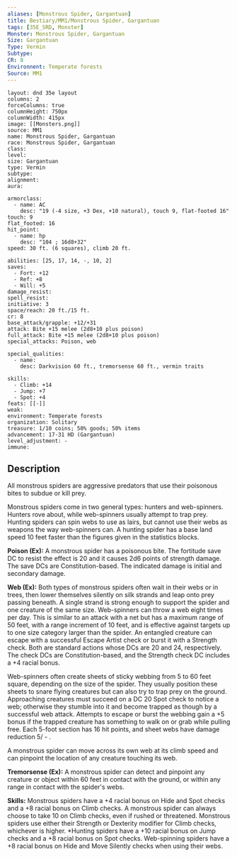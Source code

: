 ```yaml
---
aliases: [Monstrous Spider, Gargantuan]
title: Bestiary/MM1/Monstrous Spider, Gargantuan
tags: [35E_SRD, Monster]
Monster: Monstrous Spider, Gargantuan
Size: Gargantuan
Type: Vermin
Subtype: 
CR: 8
Environnent: Temperate forests
Source: MM1
---
```


```statblock
layout: dnd 35e layout
columns: 2
forceColumns: true
columnHeight: 750px
columnWidth: 415px
image: [[Monsters.png]]
source: MM1
name: Monstrous Spider, Gargantuan
race: Monstrous Spider, Gargantuan
class: 
level: 
size: Gargantuan
type: Vermin
subtype: 
alignment: 
aura: 

armorclass:
  - name: AC
    desc: "19 (-4 size, +3 Dex, +10 natural), touch 9, flat-footed 16"
touch: 9
flat_footed: 16
hit_point:
  - name: hp
    desc: "104 ; 16d8+32"
speed: 30 ft. (6 squares), climb 20 ft.

abilities: [25, 17, 14, -, 10, 2]
saves:
  - Fort: +12
  - Ref: +8
  - Will: +5
damage_resist: 
spell_resist: 
initiative: 3
space/reach: 20 ft./15 ft.
cr: 8
base_attack/grapple: +12/+31
attack: Bite +15 melee (2d8+10 plus poison)
full_attack: Bite +15 melee (2d8+10 plus poison)
special_attacks: Poison, web

special_qualities:
  - name: 
    desc: Darkvision 60 ft., tremorsense 60 ft., vermin traits

skills:
  - Climb: +14
  - Jump: +7
  - Spot: +4
feats: [[-]]
weak: 
environment: Temperate forests
organization: Solitary
treasure: 1/10 coins; 50% goods; 50% items
advancement: 17-31 HD (Gargantuan)
level_adjustment: -
immune: 
```

## Description

<p>All monstrous spiders are aggressive predators that use their poisonous bites to subdue or kill prey.</p>
<p>Monstrous spiders come in two general types: hunters and web-spinners. Hunters rove about, while web-spinners usually attempt to trap prey. Hunting spiders can spin webs to use as lairs, but cannot use their webs as weapons the way web-spinners can. A hunting spider has a base land speed 10 feet faster than the figures given in the statistics blocks.</p>
<p>
            <b>Poison (Ex):</b> A monstrous spider has a poisonous bite. The fortitude save DC to resist the effect is 20 and it causes 2d6 points of strength damage. The save DCs are Constitution-based. The indicated damage is initial and secondary damage.</p>
<p>
            <b>Web (Ex):</b> Both types of monstrous spiders often wait in their webs or in trees, then lower themselves silently on silk strands and leap onto prey passing beneath. A single strand is strong enough to support the spider and one creature of the same size. Web-spinners can throw a web eight times per day. This is similar to an attack with a net but has a maximum range of 50 feet, with a range increment of 10 feet, and is effective against targets up to one size category larger than the spider. An entangled creature can escape with a successful Escape Artist check or burst it with a Strength check. Both are standard actions whose DCs are 20 and 24, respectively. The check DCs are Constitution-based, and the Strength check DC includes a +4 racial bonus.</p>
<p>Web-spinners often create sheets of sticky webbing from 5 to 60 feet square, depending on the size of the spider. They usually position these sheets to snare flying creatures but can also try to trap prey on the ground. Approaching creatures must succeed on a DC 20 Spot check to notice a web; otherwise they stumble into it and become trapped as though by a successful web attack. Attempts to escape or burst the webbing gain a +5 bonus if the trapped creature has something to walk on or grab while pulling free. Each 5-foot section has 16 hit points, and sheet webs have damage reduction 5/ - .</p>
<p>A monstrous spider can move across its own web at its climb speed and can pinpoint the location of any creature touching its web.</p>
<p>
            <b>Tremorsense (Ex):</b> A monstrous spider can detect and pinpoint any creature or object within 60 feet in contact with the ground, or within any range in contact with the spider's webs.</p>
<p>
            <b>Skills:</b> Monstrous spiders have a +4 racial bonus on Hide and Spot checks and a +8 racial bonus on Climb checks. A monstrous spider can always choose to take 10 on Climb checks, even if rushed or threatened. Monstrous spiders use either their Strength or Dexterity modifier for Climb checks, whichever is higher. *Hunting spiders have a +10 racial bonus on Jump checks and a +8 racial bonus on Spot checks. Web-spinning spiders have a +8 racial bonus on Hide and Move Silently checks when using their webs.</p>